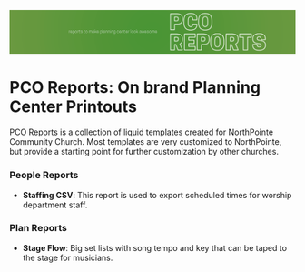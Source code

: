 ![Rock RMS](./assets/pcoreports-banner.png)

# PCO Reports: On brand Planning Center Printouts

PCO Reports is a collection of liquid templates created for NorthPointe Community Church. Most templates are very customized to NorthPointe, but provide a starting point for further customization by other churches.

### People Reports

- **Staffing CSV**: This report is used to export scheduled times for worship department staff.

### Plan Reports

- **Stage Flow**: Big set lists with song tempo and key that can be taped to the stage for musicians.
